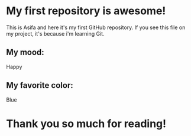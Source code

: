 # My first repository is awesome!
This is Asifa and here it's my first GitHub repository.
If you see this file on my project, it's because i'm learning Git.
## My mood:
Happy
## My favorite color:
Blue
# Thank you so much for reading!
